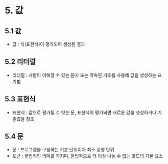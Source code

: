 # 5. 값

## 5.1 값

- 값 : 식(표현식)이 평가되어 생성된 결과

## 5.2 리터럴

- 리터럴 : 사람이 이해할 수 있는 문자 또는 약속된 기호를 사용해 값을 생성하는 표기법

## 5.3 표현식

- 표현식 : 값으로 평가될 수 잇는 문, 표현식이 평가되면 새로운 값을 생성하거나 기존값을 참조

## 5.4 문

- 문 : 프로그램을 구성하는 기본 단위이자 최소 실행 단위
- 토큰 : 문법적인 의미를 가지며, 문법적으로 더 이상 나눌 수 없는 코드의 기본 요소
